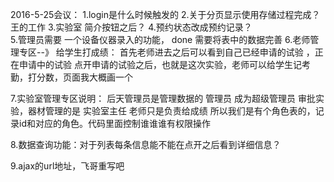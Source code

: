 2016-5-25会议：
1.login是什么时候触发的
2.关于分页显示使用存储过程完成？  王的工作
3.实验室 简介按钮之后？
4.预约状态改成预约记录？  
5.管理员需要 一个设备仪器录入的功能，  done  需要将表中的数据完善
6.老师管理专区--》  给学生打成绩：
	首先老师进去之后可以看到自己已经申请的试验 ，正在申请中的试验
	点开申请的试验之后，也就是这次实验，老师可以给学生记考勤，打分数，页面我大概画一个
	
	
7.实验室管理专区说明：  后天管理员是管理数据的 管理员 成为超级管理员
						审批实验，器材管理的是 实验室主任
						老师只是负责给成绩
						所以我们是有个角色表的，记录id和对应的角色。代码里面控制谁谁谁有权限操作
						
8.数据查询功能：对于列表每条信息能不能在点开之后看到详细信息？


9.ajax的url地址，飞哥重写吧

